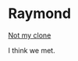 # Raymond

[Not my clone](https://chatgpt.com/c/6771249a-15a0-8012-bdf4-c630cc7eb61f)

I think we met.
